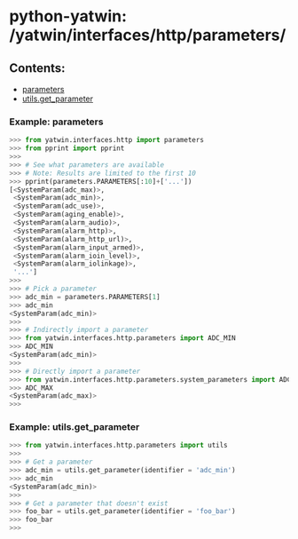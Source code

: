 # python-yatwin: /yatwin/interfaces/http/parameters/

## Contents:
* [parameters](#example-parameters)
* [utils.get_parameter](#example-utilsget_parameter)

### Example: parameters
```python
>>> from yatwin.interfaces.http import parameters
>>> from pprint import pprint
>>> 
>>> # See what parameters are available
>>> # Note: Results are limited to the first 10
>>> pprint(parameters.PARAMETERS[:10]+['...'])
[<SystemParam(adc_max)>,
 <SystemParam(adc_min)>,
 <SystemParam(adc_use)>,
 <SystemParam(aging_enable)>,
 <SystemParam(alarm_audio)>,
 <SystemParam(alarm_http)>,
 <SystemParam(alarm_http_url)>,
 <SystemParam(alarm_input_armed)>,
 <SystemParam(alarm_ioin_level)>,
 <SystemParam(alarm_iolinkage)>,
 '...']
>>> 
>>> # Pick a parameter
>>> adc_min = parameters.PARAMETERS[1]
>>> adc_min
<SystemParam(adc_min)>
>>> 
>>> # Indirectly import a parameter
>>> from yatwin.interfaces.http.parameters import ADC_MIN
>>> ADC_MIN
<SystemParam(adc_min)>
>>> 
>>> # Directly import a parameter
>>> from yatwin.interfaces.http.parameters.system_parameters import ADC_MAX
>>> ADC_MAX
<SystemParam(adc_max)>
>>> 
```

### Example: utils.get_parameter
```python
>>> from yatwin.interfaces.http.parameters import utils
>>> 
>>> # Get a parameter
>>> adc_min = utils.get_parameter(identifier = 'adc_min')
>>> adc_min
<SystemParam(adc_min)>
>>> 
>>> # Get a parameter that doesn't exist
>>> foo_bar = utils.get_parameter(identifier = 'foo_bar')
>>> foo_bar
>>> 
```
